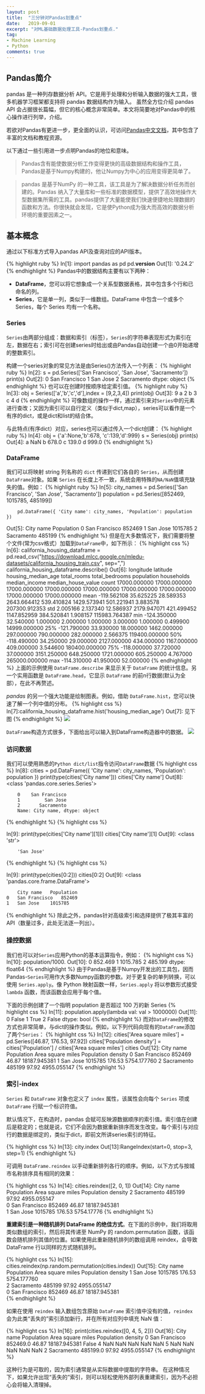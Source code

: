 ```yaml
---
layout: post
title:  "三分钟对Pandas划重点"
date:   2019-09-01
excerpt: "对ML基础数据处理工具-Pandas划重点."
tag:
- Machine Learning
- Python
comments: true
---
```

## Pandas简介

pandas 是一种列存数据分析 API。它是用于处理和分析输入数据的强大工具，很多机器学习框架都支持将 pandas 数据结构作为输入。 虽然全方位介绍 pandas API 会占据很长篇幅，但它的核心概念非常简单。本文将简要地对Pandas中的核心操作进行列举，介绍。

若欲对Pandas有更进一步，更全面的认识，可访问<a href = "https://www.pypandas.cn/">Pandas中文文档</a>，其中包含了丰富的文档和教程资源。

以下通过一些引用进一步点明Pandas的地位和意味。

>Pandas含有能使数据分析工作变得更快的高级数据结构和操作工具，Pandas是基于Numpy构建的，他让Numpy为中心的应用变得更简单了。

>pandas 是基于NumPy 的一种工具，该工具是为了解决数据分析任务而创建的。Pandas 纳入了大量库和一些标准的数据模型，提供了高效地操作大型数据集所需的工具。pandas提供了大量能使我们快速便捷地处理数据的函数和方法。你很快就会发现，它是使Python成为强大而高效的数据分析环境的重要因素之一。

## 基本概念

通过以下标准方式导入pandas API及查询对应的API版本。

{% highlight ruby %}
In[1]:  import pandas as pd
        pd.__version__
Out[1]: '0.24.2'
{% endhighlight %}
Pandas中的数据结构主要有以下两种：
+ **DataFrame**，您可以将它想象成一个关系型数据表格，其中包含多个行和已命名的列。
+ **Series**，它是单一列，类似于一维数组。DataFrame 中包含一个或多个 Series，每个 Series 均有一个名称。

### Series
`Series`由两部分组成：数据和索引（标签），`Series`的字符串表现形式为索引在左，数据在右；索引可在创建series时给出或由Pandas自动创建一个由0开始递增的整数索引。

构建一个series对象的常见方法是由Series()方法传入一个列表：
{% highlight ruby %}
In[2]:  s = pd.Series(['San Francisco', 'San Jose', 'Sacramento'])
        print(s)
Out[2]: 0    San Francisco
        1         San Jose
        2       Sacramento
        dtype: object
{% endhighlight %}
也可以在创建时按顺序给定索引值。
{% highlight ruby %}
In[3]:  obj = Series(['a','b','c','d'],index = [9,2,3,4])
        print(obj)
Out[3]: 9    a
        2    b
        3    c
        4    d
{% endhighlight %}
可像数组的操作一样，通过索引来对`Series`中的元素进行查改；又因为索引可以自行定义（类似于dict,map），series可以看作是一个有序的dict，或是dict和list的结合体。

与此特点(有序dict）对应，series也可以通过传入一个dict创建：
{% highlight ruby %}
In[4]:  obj = {'a':None,'b':678, 'c':139,'d':999}
        s = Series(obj)
        print(s)
Out[4]: a      NaN
        b    678.0
        c    139.0
        d    999.0
{% endhighlight %}
### DataFrame
我们可以将映射 string 列名称的 `dict` 传递到它们各自的 `Series`，从而创建`DataFrame`对象。如果 `Series` 在长度上不一致，系统会用特殊的`NA/NaN`值填充缺失的值。例如：
{% highlight ruby %}
In[5]:  city_names = pd.Series(['San Francisco', 'San Jose', 'Sacramento'])
        population = pd.Series([852469, 1015785, 485199])

        pd.DataFrame({ 'City name': city_names, 'Population': population })
Out[5]:     City name   Population
        0   San Francisco   852469
        1   San Jose    1015785
        2   Sacramento  485199
{% endhighlight %}
但是在大多数情况下，我们需要将整个文件(常为csv格式）加载到`DataFrame`中，如下所示：
{% highlight css %}
In[6]:  california_housing_dataframe = pd.read_csv("https://download.mlcc.google.cn/mledu-datasets/california_housing_train.csv", sep=",")
        california_housing_dataframe.describe()
Out[6]:
    longitude   latitude    housing_median_age  total_rooms	total_bedrooms	population	households	median_income	median_house_value
count   17000.000000    17000.000000	17000.000000	17000.000000	17000.000000	17000.000000	17000.000000	17000.000000	17000.000000
mean    -119.562108	35.625225	28.589353	2643.664412	539.410824	1429.573941	501.221941	3.883578	207300.912353
std 2.005166    2.137340    12.586937	2179.947071	421.499452	1147.852959	384.520841	1.908157	115983.764387
min	-124.350000	32.540000	1.000000	2.000000	1.000000	3.000000	1.000000	0.499900	14999.000000
25%	-121.790000	33.930000	18.000000	1462.000000	297.000000	790.000000	282.000000	2.566375	119400.000000
50%	-118.490000	34.250000	29.000000	2127.000000	434.000000	1167.000000	409.000000	3.544600	180400.000000
75%	-118.000000	37.720000	37.000000	3151.250000	648.250000	1721.000000	605.250000	4.767000	265000.000000
max	-114.310000	41.950000	52.000000
{% endhighlight %}
 上面的示例使用 `DataFrame.describe` 来显示关于 `DataFrame` 的统计信息。另一个实用函数是 `DataFrame.head`，它显示 `DataFrame` 的前n行数据(默认为全部），在此不再赘述。

 *pandas* 的另一个强大功能是绘制图表。例如，借助 `DataFrame.hist`，您可以快速了解一个列中值的分布。
{% highlight css %}
 In[7]:california_housing_dataframe.hist('housing_median_age')
 Out[7]: 见下图
{% endhighlight %}
<img src="http://brantshi.github.io/assets/img/post_img/013.png">

`DataFrame`构造方式很多，下面给出可以输入到DataFrame构造器中的数据。
<img src="http://brantshi.github.io/assets/img/post_img/014.png">

### 访问数据
我们可以使用熟悉的`Python dict/list`指令访问`DataFrame`数据
{% highlight css %}
In[8]:  cities = pd.DataFrame({ 'City name': city_names, 'Population': population })
        print(type(cities['City name']))
        cities['City name']
Out[8]: <class 'pandas.core.series.Series'>

        0    San Francisco
        1         San Jose
        2       Sacramento
        Name: City name, dtype: object
{% endhighlight %}
{% highlight css %}

In[9]:  print(type(cities['City name'][1]))
        cities['City name'][1]
Out[9]: <class 'str'>

        'San Jose'
{% endhighlight %}
{% highlight css %}

In[9]:  print(type(cities[0:2]))
        cities[0:2]
Out[9]: <class 'pandas.core.frame.DataFrame'>

        City name   Population
    0   San Francisco   852469
    1   San Jose    1015785
{% endhighlight %}
除此之外，pandas针对高级索引和选择提供了极其丰富的API（数量过多，此处无法逐一列出）。
### 操控数据
我们也可以对`Series`应用Python的基本运算指令，例如：
{% highlight css %}
In[10]:  population/1000.
Out[10]:    0     852.469
            1    1015.785
            2     485.199
            dtype: float64
{% endhighlight %}
由于Pandas是基于Numpy开发出的工具包，因而Pandas-`Series`可用作大多数Numpy函数的参数。对于更复杂的单列转换，可以使用 `Series.apply`。像 Python 映射函数一样，`Series.apply` 将以参数形式接受 `lambda` 函数，而该函数会应用于每个值。

下面的示例创建了一个指明 population 是否超过 100 万的新 Series
{% highlight css %}
In[11]:  population.apply(lambda val: val > 1000000)
Out[11]:    0    False
            1     True
            2    False
            dtype: bool
{% endhighlight %}
而对`DataFrame`的修改方式也非常简单，与dict的操作类似。例如，以下列代码向现有的`DataFrame`添加了两个`Series`：
{% highlight css %}
In[12]:  cities['Area square miles'] = pd.Series([46.87, 176.53, 97.92])
cities['Population density'] = cities['Population'] / cities['Area square miles']
cities
Out[12]:          City name  Population  Area square miles  Population density
            0  San Francisco      852469              46.87        18187.945381
            1       San Jose     1015785             176.53         5754.177760
            2     Sacramento      485199              97.92         4955.055147
{% endhighlight %}

### 索引-index

`Series` 和 `DataFrame` 对象也定义了 `index` 属性，该属性会向每个 `Series` 项或 `DataFrame` 行赋一个标识符值。

默认情况下，在构造时，pandas 会赋可反映源数据顺序的索引值。索引值在创建后是稳定的；也就是说，它们不会因为数据重新排序而发生改变。每个索引与对应行的数据是绑定的，类似于dict，即前文所讲series索引的特征。

{% highlight css %}
In[13]: city.index
Out[13]:RangeIndex(start=0, stop=3, step=1)
{% endhighlight %}

 可调用 `DataFrame.reindex` 以手动重新排列各行的顺序。例如，以下方式与按城市名称排序具有相同的效果：

{% highlight css %}
In[14]: cities.reindex([2, 0, 1])
Out[14]:
           City name  Population  Area square miles  Population density
    2     Sacramento      485199              97.92         4955.055147  
    0  San Francisco      852469              46.87        18187.945381  
    1       San Jose     1015785             176.53         5754.17776
{% endhighlight %}

**重建索引是一种随机排列 DataFrame 的绝佳方式**。在下面的示例中，我们将取用类似数组的索引，然后将其传递至 NumPy 的 random.permutation 函数，该函数会随机排列其值的位置。如果使用此重新随机排列的数组调用 reindex，会导致 DataFrame 行以同样的方式随机排列。

{% highlight css %}
In[15]: cities.reindex(np.random.permutation(cities.index))
Out[15]:
          City name  Population  Area square miles  Population density
    1       San Jose     1015785             176.53         5754.177760  
    2     Sacramento      485199              97.92         4955.055147  
    0  San Francisco      852469              46.87        18187.945381  
{% endhighlight %}

如果在使用 `reindex` 输入数组包含原始 `DataFrame` 索引值中没有的值，`reindex` 会为此类“丢失的”索引添加新行，并在所有对应列中填充 NaN 值：

{% highlight css %}
In[16]: print(cities.reindex([0, 4, 5, 2]))
Out[16]:
               City name  Population  Area square miles  Population density
        0  San Francisco    852469.0              46.87        18187.945381  False
        4            NaN         NaN                NaN                 NaN    NaN
        5            NaN         NaN                NaN                 NaN    NaN
        2     Sacramento    485199.0              97.92         4955.055147
{% endhighlight %}

这种行为是可取的，因为索引通常是从实际数据中提取的字符串。
在这种情况下，如果允许出现“丢失的”索引，则可以轻松使用外部列表重建索引，因为不必担心会将输入清理掉。
